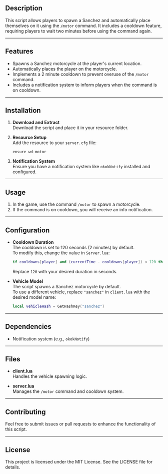 ## Description

This script allows players to spawn a Sanchez and automatically place themselves on it using the `/motor` command. It includes a cooldown feature, requiring players to wait two minutes before using the command again.

---

## Features

- Spawns a Sanchez motorcycle at the player's current location.
- Automatically places the player on the motorcycle.
- Implements a 2 minute cooldown to prevent overuse of the `/motor` command.
- Includes a notification system to inform players when the command is on cooldown.

---

## Installation

1. **Download and Extract**  
   Download the script and place it in your resource folder.

2. **Resource Setup**  
   Add the resource to your `server.cfg` file:
   ```plaintext
   ensure wd-motor
   ```

3. **Notification System**  
   Ensure you have a notification system like `okokNotify` installed and configured.

---

## Usage

1. In the game, use the command `/motor` to spawn a motorcycle.
2. If the command is on cooldown, you will receive an info notification.

---

## Configuration

- **Cooldown Duration**  
  The cooldown is set to 120 seconds (2 minutes) by default.  
  To modify this, change the value in `Server.lua`:
  ```lua
  if cooldowns[player] and (currentTime - cooldowns[player]) < 120 then
  ```
  Replace `120` with your desired duration in seconds.

- **Vehicle Model**  
  The script spawns a Sanchez motorcycle by default.  
  To use a different vehicle, replace `"sanchez"` in `client.lua` with the desired model name:
  ```lua
  local vehicleHash = GetHashKey("sanchez")
  ```

---

## Dependencies

- Notification system (e.g., `okokNotify`)

---

## Files

- **client.lua**  
  Handles the vehicle spawning logic.

- **server.lua**  
  Manages the `/motor` command and cooldown system.

---

## Contributing

Feel free to submit issues or pull requests to enhance the functionality of this script.

---

## License

This project is licensed under the MIT License. See the LICENSE file for details.
